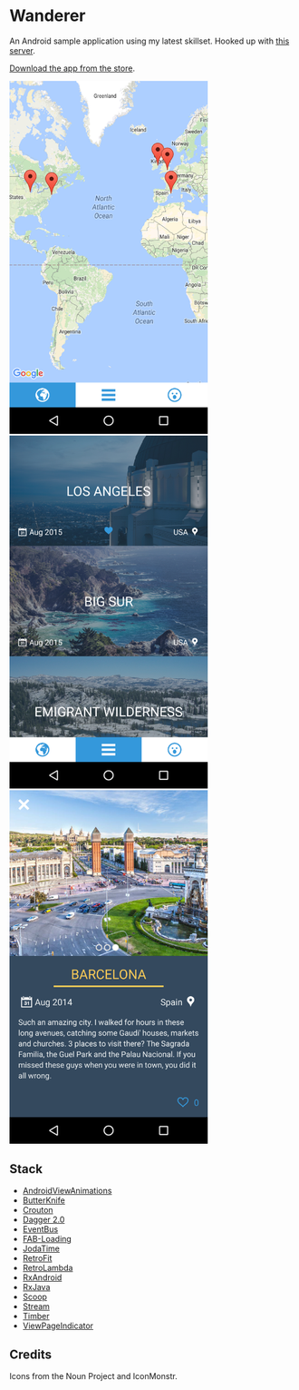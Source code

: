 # Wanderer

An Android sample application using my latest skillset. Hooked up with [this server](https://github.com/acadet/wanderer-server).

[Download the app from the store]().

<img src="https://raw.githubusercontent.com/acadet/wanderer-android/master/screenshots/map.png" alt="map.png" width="350px">

<img src="https://raw.githubusercontent.com/acadet/wanderer-android/master/screenshots/list.png" alt="list.png" width="350px">

<img src="https://raw.githubusercontent.com/acadet/wanderer-android/master/screenshots/insight.png" alt="insight.png" width="350px">

## Stack

* [AndroidViewAnimations](https://github.com/daimajia/AndroidViewAnimations)
* [ButterKnife](http://jakewharton.github.io/butterknife/)
* [Crouton](https://github.com/keyboardsurfer/Crouton)
* [Dagger 2.0](https://github.com/google/dagger)
* [EventBus](https://github.com/greenrobot/EventBus)
* [FAB-Loading](https://github.com/SaeedMasoumi/FAB-Loading)
* [JodaTime](http://www.joda.org/joda-time/)
* [RetroFit](http://square.github.io/retrofit/)
* [RetroLambda](https://github.com/orfjackal/retrolambda)
* [RxAndroid](https://github.com/ReactiveX/RxAndroid)
* [RxJava](https://github.com/ReactiveX/RxJava)
* [Scoop](https://github.com/lyft/scoop)
* [Stream](https://github.com/aNNiMON/Lightweight-Stream-API)
* [Timber](https://github.com/JakeWharton/timber)
* [ViewPageIndicator](https://github.com/JakeWharton/ViewPagerIndicator)

## Credits

Icons from the Noun Project and IconMonstr.
